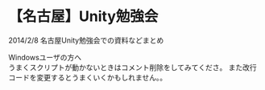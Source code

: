 【名古屋】Unity勉強会
===========================

2014/2/8 名古屋Unity勉強会での資料などまとめ

Windowsユーザの方へ<br />
うまくスクリプトが動かないときはコメント削除をしてみてくださ。
また改行コードを変更するとうまくいくかもしれません。。
